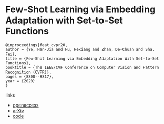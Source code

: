 # Few-Shot Learning via Embedding Adaptation with Set-to-Set Functions

```
@inproceedings{feat_cvpr20,
author = {Ye, Han-Jia and Hu, Hexiang and Zhan, De-Chuan and Sha, Fei},
title = {Few-Shot Learning via Embedding Adaptation With Set-to-Set Functions},
booktitle = {The IEEE/CVF Conference on Computer Vision and Pattern Recognition (CVPR)},
pages = {8808--8817},
year = {2020}
}
```

links

- [openaccess](http://openaccess.thecvf.com/content_CVPR_2020/html/Ye_Few-Shot_Learning_via_Embedding_Adaptation_With_Set-to-Set_Functions_CVPR_2020_paper.html)
- [arXiv](https://arxiv.org/abs/1812.03664)
- [code](https://github.com/Sha-Lab/FEAT)
